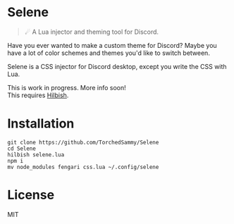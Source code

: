 # Selene
> ☄ A Lua injector and theming tool for Discord.

Have you ever wanted to make a custom theme for Discord? Maybe you have a lot
of color schemes and themes you'd like to switch between.

Selene is a CSS injector for Discord desktop, except you write the CSS with
Lua.

This is work in progress. More info soon!  
This requires [Hilbish](https://github.com/Rosettea/Hilbish).

# Installation
```
git clone https://github.com/TorchedSammy/Selene
cd Selene
hilbish selene.lua
npm i
mv node_modules fengari css.lua ~/.config/selene
```

# License
MIT
